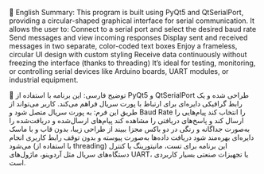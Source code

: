 📝 English Summary:
This program is built using PyQt5 and QtSerialPort, providing a circular-shaped graphical interface for serial communication. It allows the user to:
Connect to a serial port and select the desired baud rate
Send messages and view incoming responses
Display sent and received messages in two separate, color-coded text boxes
Enjoy a frameless, circular UI design with custom styling
Receive data continuously without freezing the interface (thanks to threading)
It’s ideal for testing, monitoring, or controlling serial devices like Arduino boards, UART modules, or industrial equipment.


📝 توضیح فارسی:
این برنامه با استفاده از PyQt5 و QtSerialPort طراحی شده و یک رابط گرافیکی دایره‌ای برای ارتباط با پورت سریال فراهم می‌کند. کاربر می‌تواند از طریق این فرم:
به پورت سریال متصل شود و Baud Rate را انتخاب کند
پیام‌هایی را ارسال کند و پاسخ‌های دریافتی را مشاهده کند
پیام‌های ارسال‌شده و دریافت‌شده را به‌صورت جداگانه و رنگی در دو باکس مجزا ببیند
از طراحی زیبا، بدون قاب و با ماسک دایره‌ای بهره‌مند شود
دریافت داده‌ها به‌صورت پیوسته و بدون توقف رابط کاربری انجام می‌شود (با استفاده از threading)
این برنامه برای تست، مانیتورینگ یا کنترل دستگاه‌های سریال مثل آردوینو، ماژول‌های UART، یا تجهیزات صنعتی بسیار کاربردی است.
